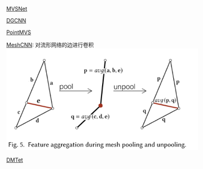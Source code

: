 



[MVSNet](./MVSNet.md)

[DGCNN](./DGCNN.md)

[PointMVS](./PointMVS.md)





[MeshCNN](./MeshCNN.md): 对流形网络的边进行卷积![image-20230722003829164](https://raw.githubusercontent.com/Overmind7/images/main/img/image-20230722003829164.png)



[DMTet](./DMTet.md)
